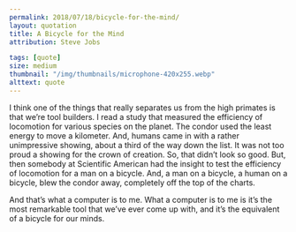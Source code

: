```yaml
---
permalink: 2018/07/18/bicycle-for-the-mind/
layout: quotation
title: A Bicycle for the Mind
attribution: Steve Jobs

tags: [quote]
size: medium
thumbnail: "/img/thumbnails/microphone-420x255.webp"
alttext: quote
---
```


I think one of the things that really separates us from the high primates is that we’re tool builders. I read
a study that measured the efficiency of locomotion for various species on the planet. The condor used the
least energy to move a kilometer. And, humans came in with a rather unimpressive showing, about a third
of the way down the list. It was not too proud a showing for the crown of creation. So, that didn’t look
so good. But, then somebody at Scientific American had the insight to test the efficiency of locomotion for a
man on a bicycle. And, a man on a bicycle, a human on a bicycle, blew the condor away, completely off the
top of the charts.

And that’s what a computer is to me. What a computer is to me is it’s the most remarkable tool that we’ve
ever come up with, and it’s the equivalent of a bicycle for our minds.
